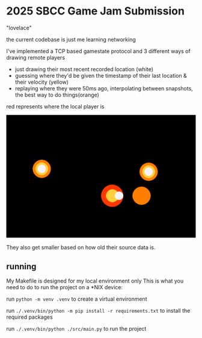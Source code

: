 # 2025 SBCC Game Jam Submission

"lovelace"

the current codebase is just me learning networking

I've implemented a TCP based gamestate protocol and 3 different ways of drawing remote players

- just drawing their most recent recorded location (white)
- guessing where they'd be given the timestamp of their last location & their velocity (yellow)
- replaying where they were 50ms ago, interpolating between snapshots, the best way to do things(orange) 

red represents where the local player is

![demo](image.png)

They also get smaller based on how old their source data is.

## running
My Makefile is designed for my local environment only
This is what you need to do to run the project on a *NIX device:

run ```python -m venv .venv``` to create  a virtual environment

run ```./.venv/bin/python -m pip install -r requirements.txt``` to install the required packages

run ```./.venv/bin/python ./src/main.py``` to run the project